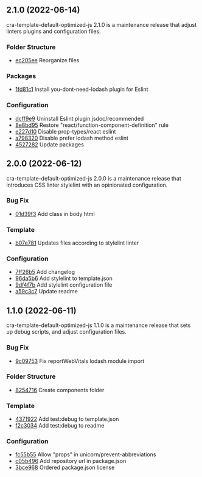 ## 2.1.0 (2022-06-14)

cra-template-default-optimized-js 2.1.0 is a maintenance release that adjust linters plugins and configuration files.

### Folder Structure

- [ec205ee](https://github.com/x1i4b1x2/cra-template-default-optimized-js/commit/ec205ee7ddc6f467c0a73824463ee8781561ce60) Reorganize files

### Packages

- [1fd81c1](https://github.com/x1i4b1x2/cra-template-default-optimized-js/commit/1fd81c1336c92784ce3b696e5e0e6d529150be1f) Install you-dont-need-lodash plugin for Eslint

### Configuration

- [dcff9e9](https://github.com/x1i4b1x2/cra-template-default-optimized-js/commit/dcff9e903e446c2f1d6a1ef95748cf4aede57ee3) Uninstall Eslint plugin:jsdoc/recommended
- [8e8bd95](https://github.com/x1i4b1x2/cra-template-default-optimized-js/commit/8e8bd95141a9491e7d63d3bddf3dacb8e741c086) Restore "react/function-component-definition" rule
- [e227d10](https://github.com/x1i4b1x2/cra-template-default-optimized-js/commit/e227d10bf47643253e8fd7ce20e6b60f295892d4) Disable prop-types/react eslint
- [a798320](https://github.com/x1i4b1x2/cra-template-default-optimized-js/commit/a798320500be76794a6cee3bc1058e292f4f1e5b) Disable prefer lodash method eslint
- [4527282](https://github.com/x1i4b1x2/cra-template-default-optimized-js/commit/45272827f410ca453c39373177039e2ff02ebe64) Update packages

## 2.0.0 (2022-06-12)

cra-template-default-optimized-js 2.0.0 is a maintenance release that introduces CSS linter stylelint with an opinionated configuration.

### Bug Fix

- [01d39f3](https://github.com/x1i4b1x2/cra-template-default-optimized-js/commit/01d39f32a8de75984fa9cc13cc2a827745bd23df) Add class in body html

### Template

- [b07e781](https://github.com/x1i4b1x2/cra-template-default-optimized-js/commit/b07e78128f3d7eaf598b77d33f331b480e80ec2a) Updates files according to stylelint linter

### Configuration

- [7ff26b5](https://github.com/x1i4b1x2/cra-template-default-optimized-js/commit/7ff26b56092ae7f074de2e9c6c20510db8c52959) Add changelog
- [96da5b6](https://github.com/x1i4b1x2/cra-template-default-optimized-js/commit/96da5b6d36ca3631ff75bc8ab801b3f08d65c47a) Add stylelint to template.json
- [9df4f7b](https://github.com/x1i4b1x2/cra-template-default-optimized-js/commit/9df4f7bef033888512b848c2dc318d5753ca76f2) Add stylelint configuration file
- [a59c3c7](https://github.com/x1i4b1x2/cra-template-default-optimized-js/commit/a59c3c7f6c229c0d659d7d89f7d422dacfa20b6a) Update readme

## 1.1.0 (2022-06-11)

cra-template-default-optimized-js 1.1.0 is a maintenance release that sets up debug scripts, and adjust configuration files.

### Bug Fix

- [9c09753](https://github.com/x1i4b1x2/cra-template-default-optimized-js/commit/9c097532d371e57f3623f48c5261bf3cb2866dc6) Fix reportWebVitals lodash module import

### Folder Structure

- [8254716](https://github.com/x1i4b1x2/cra-template-default-optimized-js/commit/825471609483eaa456edd3dedeb6b626874c2bbe) Create components folder

### Template

- [4371922](https://github.com/x1i4b1x2/cra-template-default-optimized-js/commit/4371922193d3365ffbe490135a5c929522249db8) Add test:debug to template.json
- [f2c3034](https://github.com/x1i4b1x2/cra-template-default-optimized-js/commit/f2c3034613ef374b7048795a33e7c8f8d6d0a038) Add test:debug to readme

### Configuration

- [fc55b55](https://github.com/x1i4b1x2/cra-template-default-optimized-js/commit/fc55b5526619a4f3f0589db3f3d8cbdb1a8d0f9d) Allow "props" in unicorn/prevent-abbreviations
- [c05b496](https://github.com/x1i4b1x2/cra-template-default-optimized-js/commit/c05b4964365c330b8535ffa2fe2c086a116a0b44) Add repository url in package.json
- [3bce968](https://github.com/x1i4b1x2/cra-template-default-optimized-js/commit/3bce968b3d1bd35517e89c195ea87a71ac74a249) Ordered package.json license
